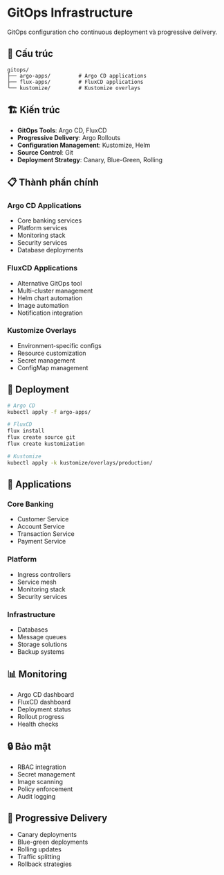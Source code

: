 # GitOps Infrastructure

GitOps configuration cho continuous deployment và progressive delivery.

## 📁 Cấu trúc

```
gitops/
├── argo-apps/         # Argo CD applications
├── flux-apps/         # FluxCD applications
└── kustomize/         # Kustomize overlays
```

## 🏗️ Kiến trúc

- **GitOps Tools**: Argo CD, FluxCD
- **Progressive Delivery**: Argo Rollouts
- **Configuration Management**: Kustomize, Helm
- **Source Control**: Git
- **Deployment Strategy**: Canary, Blue-Green, Rolling

## 📋 Thành phần chính

### Argo CD Applications
- Core banking services
- Platform services
- Monitoring stack
- Security services
- Database deployments

### FluxCD Applications
- Alternative GitOps tool
- Multi-cluster management
- Helm chart automation
- Image automation
- Notification integration

### Kustomize Overlays
- Environment-specific configs
- Resource customization
- Secret management
- ConfigMap management

## 🚀 Deployment

```bash
# Argo CD
kubectl apply -f argo-apps/

# FluxCD
flux install
flux create source git
flux create kustomization

# Kustomize
kubectl apply -k kustomize/overlays/production/
```

## 📡 Applications

### Core Banking
- Customer Service
- Account Service
- Transaction Service
- Payment Service

### Platform
- Ingress controllers
- Service mesh
- Monitoring stack
- Security services

### Infrastructure
- Databases
- Message queues
- Storage solutions
- Backup systems

## 📊 Monitoring

- Argo CD dashboard
- FluxCD dashboard
- Deployment status
- Rollout progress
- Health checks

## 🔒 Bảo mật

- RBAC integration
- Secret management
- Image scanning
- Policy enforcement
- Audit logging

## 🔄 Progressive Delivery

- Canary deployments
- Blue-green deployments
- Rolling updates
- Traffic splitting
- Rollback strategies
